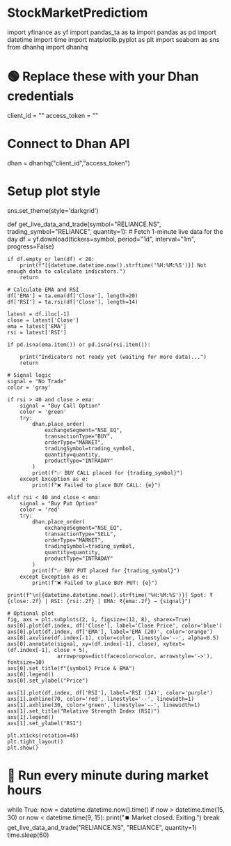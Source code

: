 # StockMarketPredictiom
import yfinance as yf
import pandas_ta as ta
import pandas as pd
import datetime
import time
import matplotlib.pyplot as plt
import seaborn as sns
from dhanhq import dhanhq

# 🟢 Replace these with your Dhan credentials
client_id = ""
access_token = ""

# Connect to Dhan API
dhan = dhanhq("client_id","access_token")

# Setup plot style
sns.set_theme(style='darkgrid')

def get_live_data_and_trade(symbol="RELIANCE.NS", trading_symbol="RELIANCE", quantity=1):
    # Fetch 1-minute live data for the day
    df = yf.download(tickers=symbol, period="1d", interval="1m", progress=False)

    if df.empty or len(df) < 20:
        print(f"[{datetime.datetime.now().strftime('%H:%M:%S')}] Not enough data to calculate indicators.")
        return

    # Calculate EMA and RSI
    df['EMA'] = ta.ema(df['Close'], length=20)
    df['RSI'] = ta.rsi(df['Close'], length=14)

    latest = df.iloc[-1]
    close = latest['Close']
    ema = latest['EMA']
    rsi = latest['RSI']

    if pd.isna(ema.item()) or pd.isna(rsi.item()):

        print("Indicators not ready yet (waiting for more data)...")
        return

    # Signal logic
    signal = "No Trade"
    color = 'gray'

    if rsi > 40 and close > ema:
        signal = "Buy Call Option"
        color = 'green'
        try:
            dhan.place_order(
                exchangeSegment="NSE_EQ",
                transactionType="BUY",
                orderType="MARKET",
                tradingSymbol=trading_symbol,
                quantity=quantity,
                productType="INTRADAY"
            )
            print(f"✅ BUY CALL placed for {trading_symbol}")
        except Exception as e:
            print(f"❌ Failed to place BUY CALL: {e}")

    elif rsi < 40 and close < ema:
        signal = "Buy Put Option"
        color = 'red'
        try:
            dhan.place_order(
                exchangeSegment="NSE_EQ",
                transactionType="SELL",
                orderType="MARKET",
                tradingSymbol=trading_symbol,
                quantity=quantity,
                productType="INTRADAY"
            )
            print(f"✅ BUY PUT placed for {trading_symbol}")
        except Exception as e:
            print(f"❌ Failed to place BUY PUT: {e}")

    print(f"\n[{datetime.datetime.now().strftime('%H:%M:%S')}] Spot: ₹{close:.2f} | RSI: {rsi:.2f} | EMA: ₹{ema:.2f} → {signal}")

    # Optional plot
    fig, axs = plt.subplots(2, 1, figsize=(12, 8), sharex=True)
    axs[0].plot(df.index, df['Close'], label='Close Price', color='blue')
    axs[0].plot(df.index, df['EMA'], label='EMA (20)', color='orange')
    axs[0].axvline(df.index[-1], color=color, linestyle='--', alpha=0.5)
    axs[0].annotate(signal, xy=(df.index[-1], close), xytext=(df.index[-1], close + 5),
                    arrowprops=dict(facecolor=color, arrowstyle='->'), fontsize=10)
    axs[0].set_title(f"{symbol} Price & EMA")
    axs[0].legend()
    axs[0].set_ylabel("Price")

    axs[1].plot(df.index, df['RSI'], label='RSI (14)', color='purple')
    axs[1].axhline(70, color='red', linestyle='--', linewidth=1)
    axs[1].axhline(30, color='green', linestyle='--', linewidth=1)
    axs[1].set_title("Relative Strength Index (RSI)")
    axs[1].legend()
    axs[1].set_ylabel("RSI")

    plt.xticks(rotation=45)
    plt.tight_layout()
    plt.show()

# 🔁 Run every minute during market hours
while True:
    now = datetime.datetime.now().time()
    if now > datetime.time(15, 30) or now < datetime.time(9, 15):
        print("⏹️ Market closed. Exiting.")
        break
    get_live_data_and_trade("RELIANCE.NS", "RELIANCE", quantity=1)
    time.sleep(60)
